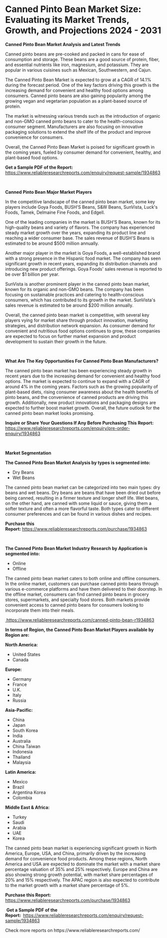 <p><h1>Canned Pinto Bean Market Size: Evaluating its Market Trends, Growth, and Projections 2024 - 2031</h1></p><p><strong>Canned Pinto Bean Market Analysis and Latest Trends</strong></p>
<p><p>Canned pinto beans are pre-cooked and packed in cans for ease of consumption and storage. These beans are a good source of protein, fiber, and essential nutrients like iron, magnesium, and potassium. They are popular in various cuisines such as Mexican, Southwestern, and Cajun.</p><p>The Canned Pinto Bean Market is expected to grow at a CAGR of 14.1% during the forecast period. One of the key factors driving this growth is the increasing demand for convenient and healthy food options among consumers. Canned pinto beans are also gaining popularity among the growing vegan and vegetarian population as a plant-based source of protein.</p><p>The market is witnessing various trends such as the introduction of organic and non-GMO canned pinto beans to cater to the health-conscious consumer segment. Manufacturers are also focusing on innovative packaging solutions to extend the shelf life of the product and improve convenience for consumers.</p><p>Overall, the Canned Pinto Bean Market is poised for significant growth in the coming years, fueled by consumer demand for convenient, healthy, and plant-based food options.</p></p>
<p><strong>Get a Sample PDF of the Report:&nbsp;</strong> <a href="https://www.reliableresearchreports.com/enquiry/request-sample/1934863">https://www.reliableresearchreports.com/enquiry/request-sample/1934863</a></p>
<p>&nbsp;</p>
<p><strong>Canned Pinto Bean Major Market Players</strong></p>
<p><p>In the competitive landscape of the canned pinto bean market, some key players include Goya Foods, BUSH'S Beans, S&W Beans, SunVista, Luck's Foods, Tamek, Delmaine Fine Foods, and Edgell. </p><p>One of the leading companies in the market is BUSH'S Beans, known for its high-quality beans and variety of flavors. The company has experienced steady market growth over the years, expanding its product line and reaching a wider consumer base. The sales revenue of BUSH'S Beans is estimated to be around $500 million annually.</p><p>Another major player in the market is Goya Foods, a well-established brand with a strong presence in the Hispanic food market. The company has seen significant growth in recent years, expanding its distribution channels and introducing new product offerings. Goya Foods' sales revenue is reported to be over $1 billion per year.</p><p>SunVista is another prominent player in the canned pinto bean market, known for its organic and non-GMO beans. The company has been focusing on sustainable practices and catering to health-conscious consumers, which has contributed to its growth in the market. SunVista's sales revenue is estimated to be around $200 million annually.</p><p>Overall, the canned pinto bean market is competitive, with several key players vying for market share through product innovation, marketing strategies, and distribution network expansion. As consumer demand for convenient and nutritious food options continues to grow, these companies are expected to focus on further market expansion and product development to sustain their growth in the future.</p></p>
<p>&nbsp;</p>
<p><strong>What Are The Key Opportunities For Canned Pinto Bean Manufacturers?</strong></p>
<p><p>The canned pinto bean market has been experiencing steady growth in recent years due to the increasing demand for convenient and healthy food options. The market is expected to continue to expand with a CAGR of around 4% in the coming years. Factors such as the growing popularity of plant-based diets, rising consumer awareness about the health benefits of pinto beans, and the convenience of canned products are driving this growth. Additionally, new product innovations and packaging designs are expected to further boost market growth. Overall, the future outlook for the canned pinto bean market looks promising.</p></p>
<p><strong>Inquire or Share Your Questions If Any Before Purchasing This Report:</strong> <a href="https://www.reliableresearchreports.com/enquiry/pre-order-enquiry/1934863">https://www.reliableresearchreports.com/enquiry/pre-order-enquiry/1934863</a></p>
<p>&nbsp;</p>
<p><strong>Market Segmentation</strong></p>
<p><strong>The Canned Pinto Bean Market Analysis by types is segmented into:</strong></p>
<p><ul><li>Dry Beans</li><li>Wet Beans</li></ul></p>
<p><p>The canned pinto bean market can be categorized into two main types: dry beans and wet beans. Dry beans are beans that have been dried out before being canned, resulting in a firmer texture and longer shelf life. Wet beans, on the other hand, are canned with some liquid or sauce, giving them a softer texture and often a more flavorful taste. Both types cater to different consumer preferences and can be found in various dishes and recipes.</p></p>
<p><strong>Purchase this Report:&nbsp;</strong><a href="https://www.reliableresearchreports.com/purchase/1934863">https://www.reliableresearchreports.com/purchase/1934863</a></p>
<p>&nbsp;</p>
<p><strong>The Canned Pinto Bean Market Industry Research by Application is segmented into:</strong></p>
<p><ul><li>Online</li><li>Offline</li></ul></p>
<p><p>The canned pinto bean market caters to both online and offline consumers. In the online market, customers can purchase canned pinto beans through various e-commerce platforms and have them delivered to their doorstep. In the offline market, consumers can find canned pinto beans in grocery stores, supermarkets, and specialty food stores. Both markets provide convenient access to canned pinto beans for consumers looking to incorporate them into their meals.</p></p>
<p><a href="https://www.reliableresearchreports.com/canned-pinto-bean-r1934863">&nbsp;https://www.reliableresearchreports.com/canned-pinto-bean-r1934863</a></p>
<p><strong>In terms of Region, the Canned Pinto Bean Market Players available by Region are:</strong></p>
<p>
    <p> <strong> North America: </strong>
        <ul>
            <li>United States</li>
            <li>Canada</li>
        </ul>
        </p> 
    <p> <strong> Europe: </strong>
        <ul>
            <li>Germany</li>
            <li>France</li>
            <li>U.K.</li>
            <li>Italy</li>
            <li>Russia</li>
        </ul>
        </p> 
    <p> <strong> Asia-Pacific: </strong>
        <ul>
            <li>China</li>
            <li>Japan</li>
            <li>South Korea</li>
            <li>India</li>
            <li>Australia</li>
            <li>China Taiwan</li>
            <li>Indonesia</li>
            <li>Thailand</li>
            <li>Malaysia</li>
        </ul>
        </p> 
    <p> <strong> Latin America: </strong>
        <ul>
            <li>Mexico</li>
            <li>Brazil</li>
            <li>Argentina Korea</li>
            <li>Colombia</li>
        </ul>
        </p> 
    <p> <strong> Middle East & Africa: </strong>
        <ul>
            <li>Turkey</li>
            <li>Saudi</li>
            <li>Arabia</li>
            <li>UAE</li>
            <li>Korea</li>
        </ul>
    </p>
    </p>
<p><p>The canned pinto bean market is experiencing significant growth in North America, Europe, USA, and China, primarily driven by the increasing demand for convenience food products. Among these regions, North America and USA are expected to dominate the market with a market share percentage valuation of 35% and 25% respectively. Europe and China are also showing strong growth potential, with market share percentages of 20% and 15% respectively. The APAC region is also expected to contribute to the market growth with a market share percentage of 5%.</p></p>
<p><strong>Purchase this Report: </strong><a href="https://www.reliableresearchreports.com/purchase/1934863">https://www.reliableresearchreports.com/purchase/1934863</a></p>
<p>&nbsp;<strong>Get a Sample PDF of the Report:&nbsp;&nbsp;</strong><a href="https://www.reliableresearchreports.com/enquiry/request-sample/1934863">https://www.reliableresearchreports.com/enquiry/request-sample/1934863</a></p>
<p><strong></strong></p>
<p>Check more reports on https://www.reliableresearchreports.com/</p>